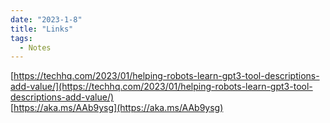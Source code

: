 ```yaml
---
date: "2023-1-8"
title: "Links"
tags: 
  - Notes
---
```



[https://techhq.com/2023/01/helping-robots-learn-gpt3-tool-descriptions-add-value/](https://techhq.com/2023/01/helping-robots-learn-gpt3-tool-descriptions-add-value/)  
[https://aka.ms/AAb9ysg](https://aka.ms/AAb9ysg)  

